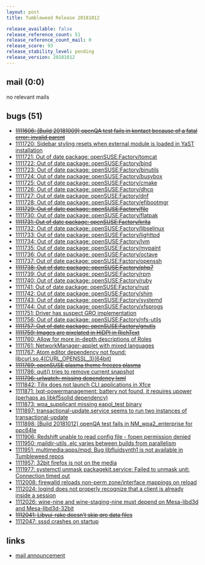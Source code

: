 ```yaml
---
layout: post
title: Tumbleweed Release 20181012

release_available: false
release_reference_count: 51
release_reference_count_mail: 0
release_score: 93
release_stability_level: pending
release_version: 20181012
---
```


## mail (0:0)

no relevant mails

## bugs (51)

<!--more-->

- ~~[1111606: \[Build 20181009\] openQA test fails in kontact because of a fatal error: invalid parent](https://bugzilla.opensuse.org/show_bug.cgi?id=1111606)~~
- [1111720: Sidebar styling resets when external module is loaded in YaST installation](https://bugzilla.opensuse.org/show_bug.cgi?id=1111720)
- [1111721: Out of date package: openSUSE:Factory/tomcat](https://bugzilla.opensuse.org/show_bug.cgi?id=1111721)
- [1111722: Out of date package: openSUSE:Factory/bind](https://bugzilla.opensuse.org/show_bug.cgi?id=1111722)
- [1111723: Out of date package: openSUSE:Factory/binutils](https://bugzilla.opensuse.org/show_bug.cgi?id=1111723)
- [1111724: Out of date package: openSUSE:Factory/busybox](https://bugzilla.opensuse.org/show_bug.cgi?id=1111724)
- [1111725: Out of date package: openSUSE:Factory/cmake](https://bugzilla.opensuse.org/show_bug.cgi?id=1111725)
- [1111726: Out of date package: openSUSE:Factory/dhcp](https://bugzilla.opensuse.org/show_bug.cgi?id=1111726)
- [1111727: Out of date package: openSUSE:Factory/dnf](https://bugzilla.opensuse.org/show_bug.cgi?id=1111727)
- [1111728: Out of date package: openSUSE:Factory/efibootmgr](https://bugzilla.opensuse.org/show_bug.cgi?id=1111728)
- ~~[1111729: Out of date package: openSUSE:Factory/file](https://bugzilla.opensuse.org/show_bug.cgi?id=1111729)~~
- [1111730: Out of date package: openSUSE:Factory/flatpak](https://bugzilla.opensuse.org/show_bug.cgi?id=1111730)
- ~~[1111731: Out of date package: openSUSE:Factory/krita](https://bugzilla.opensuse.org/show_bug.cgi?id=1111731)~~
- [1111732: Out of date package: openSUSE:Factory/libselinux](https://bugzilla.opensuse.org/show_bug.cgi?id=1111732)
- [1111733: Out of date package: openSUSE:Factory/lighttpd](https://bugzilla.opensuse.org/show_bug.cgi?id=1111733)
- [1111734: Out of date package: openSUSE:Factory/lvm](https://bugzilla.opensuse.org/show_bug.cgi?id=1111734)
- [1111735: Out of date package: openSUSE:Factory/mypaint](https://bugzilla.opensuse.org/show_bug.cgi?id=1111735)
- [1111736: Out of date package: openSUSE:Factory/octave](https://bugzilla.opensuse.org/show_bug.cgi?id=1111736)
- [1111737: Out of date package: openSUSE:Factory/openssh](https://bugzilla.opensuse.org/show_bug.cgi?id=1111737)
- ~~[1111738: Out of date package: openSUSE:Factory/php7](https://bugzilla.opensuse.org/show_bug.cgi?id=1111738)~~
- [1111739: Out of date package: openSUSE:Factory/rpm](https://bugzilla.opensuse.org/show_bug.cgi?id=1111739)
- [1111740: Out of date package: openSUSE:Factory/ruby](https://bugzilla.opensuse.org/show_bug.cgi?id=1111740)
- [1111741: Out of date package: openSUSE:Factory/rust](https://bugzilla.opensuse.org/show_bug.cgi?id=1111741)
- [1111742: Out of date package: openSUSE:Factory/shim](https://bugzilla.opensuse.org/show_bug.cgi?id=1111742)
- [1111743: Out of date package: openSUSE:Factory/systemd](https://bugzilla.opensuse.org/show_bug.cgi?id=1111743)
- [1111744: Out of date package: openSUSE:Factory/xfsprogs](https://bugzilla.opensuse.org/show_bug.cgi?id=1111744)
- [1111751: Driver has suspect GRO implementation](https://bugzilla.opensuse.org/show_bug.cgi?id=1111751)
- [1111756: Out of date package: openSUSE:Factory/nfs-utils](https://bugzilla.opensuse.org/show_bug.cgi?id=1111756)
- ~~[1111757: Out of date package: openSUSE:Factory/gnutls](https://bugzilla.opensuse.org/show_bug.cgi?id=1111757)~~
- ~~[1111759: Images are pixelated in HiDPI in RichText](https://bugzilla.opensuse.org/show_bug.cgi?id=1111759)~~
- [1111760: Allow for more in-depth descriptions of Roles](https://bugzilla.opensuse.org/show_bug.cgi?id=1111760)
- [1111761: NetworkManager-applet with mixed languages](https://bugzilla.opensuse.org/show_bug.cgi?id=1111761)
- [1111767: Atom editor dependency not found: libcurl.so.4(CURL_OPENSSL_3)(64bit)](https://bugzilla.opensuse.org/show_bug.cgi?id=1111767)
- ~~[1111769: openSUSE plasma theme freezes plasma](https://bugzilla.opensuse.org/show_bug.cgi?id=1111769)~~
- [1111786: quit() tries to remove current snapshot](https://bugzilla.opensuse.org/show_bug.cgi?id=1111786)
- ~~[1111796: urlwatch: missing dependency lxml](https://bugzilla.opensuse.org/show_bug.cgi?id=1111796)~~
- [1111842: Tilix does not launch CLI applications in Xfce](https://bugzilla.opensuse.org/show_bug.cgi?id=1111842)
- [1111871: lxqt-powermanagement: battery not found, it requires upower (perhaps as libkf5solid dependency)](https://bugzilla.opensuse.org/show_bug.cgi?id=1111871)
- [1111873: wpa_supplicant missing eapol_test binary](https://bugzilla.opensuse.org/show_bug.cgi?id=1111873)
- [1111897: transactional-update.service seems to run two instances of transactional-update](https://bugzilla.opensuse.org/show_bug.cgi?id=1111897)
- [1111898: \[Build 20181012\] openQA test fails in NM_wpa2_enterprise for ppc64le](https://bugzilla.opensuse.org/show_bug.cgi?id=1111898)
- [1111906: Redshift unable to read config file - fopen permission denied](https://bugzilla.opensuse.org/show_bug.cgi?id=1111906)
- [1111950: maildir-utils .elc varies between builds from parallelism](https://bugzilla.opensuse.org/show_bug.cgi?id=1111950)
- [1111951: multimedia:apps/mpd: Bug libfluidsynth1 is not available in Tumbleweed repos](https://bugzilla.opensuse.org/show_bug.cgi?id=1111951)
- [1111957: 32bit firefox is not on the media](https://bugzilla.opensuse.org/show_bug.cgi?id=1111957)
- [1111977: systemctl unmask packagekit.service: Failed to unmask unit: Connection timed out](https://bugzilla.opensuse.org/show_bug.cgi?id=1111977)
- [1112008: firewalld reloads non-perm zone/interface mappings on reload](https://bugzilla.opensuse.org/show_bug.cgi?id=1112008)
- [1112024: logind does not properly recognize that a client is already inside a session](https://bugzilla.opensuse.org/show_bug.cgi?id=1112024)
- [1112026: wine-nine and wine-staging-nine must depend on Mesa-libd3d and Mesa-libd3d-32bit](https://bugzilla.opensuse.org/show_bug.cgi?id=1112026)
- ~~[1112041: Libyui-rake doesn't skip qrc data files](https://bugzilla.opensuse.org/show_bug.cgi?id=1112041)~~
- [1112047: sssd crashes on startup](https://bugzilla.opensuse.org/show_bug.cgi?id=1112047)



## links

- [mail announcement](https://lists.opensuse.org/opensuse-factory/2018-10/msg00180.html)
